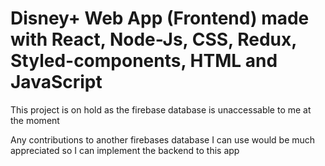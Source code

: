 # Disney+ Web App (Frontend) made with React, Node-Js, CSS, Redux, Styled-components, HTML and JavaScript

This project is on hold as the firebase database is unaccessable to me at the moment

Any contributions to another firebases database I can use would be much appreciated so I can implement the backend to this app
